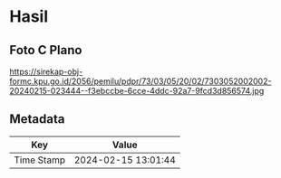 # Hasil

## Foto C Plano

https://sirekap-obj-formc.kpu.go.id/2056/pemilu/pdpr/73/03/05/20/02/7303052002002-20240215-023444--f3ebccbe-6cce-4ddc-92a7-9fcd3d856574.jpg


## Metadata

| Key        | Value               |
| ---------- | ------------------- |
| Time Stamp | 2024-02-15 13:01:44 |



